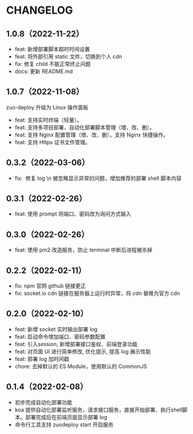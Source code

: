 
# CHANGELOG

## 1.0.8（2022-11-22）

- feat: 新增部署脚本超时时间设置
- feat: 将外部引用 static 文件，切换到个人 cdn
- fix: 修复 child 不能正常终止问题
- docs: 更新 README.md

## 1.0.7（2022-11-08）

zuo-deploy 升级为 Linux 操作面板

- feat: 支持实时终端（轻量）。
- feat: 支持多项目部署、自动化部署脚本管理（增、改、删）。
- feat: 支持 Nginx 配置管理（增、改、删），支持 Nginx 快捷操作。
- feat: 支持 Https 证书文件管理。

## 0.3.2（2022-03-06）

- fix:  修复 log \n 被忽略显示异常的问题，增加推荐的部署 shell 脚本内容

## 0.3.1（2022-02-26）

- feat: 使用 prompt 将端口、密码改为询问方式输入

## 0.3.0（2022-02-26）

- feat: 使用 pm2 改造服务，防止 terminal 中断后进程被杀掉

## 0.2.2（2022-02-11）

- fix: npm 官网 github 链接更正
- fix: socket.io cdn 链接在服务器上运行时异常，将 cdn 替换为官方 cdn

## 0.2.0（2022-02-10）

- feat: 新增 socket 实时输出部署 log
- feat: 启动命令增加端口、密码参数配置
- feat: 引入session, 新增部署接口鉴权、前端登录功能
- feat: 对页面 UI 进行简单修改, 优化提示, 提高 log 展示性能
- feat: 部署 log 加时间戳
- chore: 去掉默认的 ES Module，使用默认的 CommonJS

## 0.1.4（2022-02-08）

- 初步完成自动化部署功能
- koa 提供自动化部署监听服务，请求接口服务，直接开始部署、执行shell脚本。部署完成后在前端页面显示部署 log
- 命令行工具支持 zuodeploy start 开启服务

